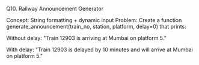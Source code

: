 Q10. Railway Announcement Generator

Concept: String formatting + dynamic input
Problem:
Create a function generate_announcement(train_no, station, platform, delay=0) that prints:

Without delay:
"Train 12903 is arriving at Mumbai on platform 5."

With delay:
"Train 12903 is delayed by 10 minutes and will arrive at Mumbai on platform 5."